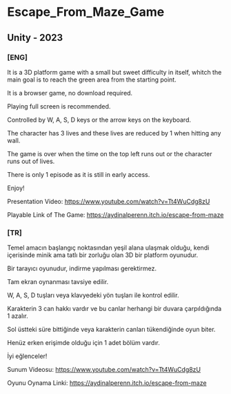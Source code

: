 # Escape_From_Maze_Game
## Unity - 2023

### [ENG]

It is a 3D platform game with a small but sweet difficulty in itself, whitch the main goal is to reach the green area from the starting point.

It is a browser game, no download required.

Playing full screen is recommended.

Controlled by W, A, S, D keys or the arrow keys on the keyboard.

The character has 3 lives and these lives are reduced by 1 when hitting any wall.

The game is over when the time on the top left runs out or the character runs out of lives.

There is only 1 episode as it is still in early access.

Enjoy!


Presentation Video: https://www.youtube.com/watch?v=Tt4WuCdg8zU

Playable Link of The Game: https://aydinalperenn.itch.io/escape-from-maze





### [TR]

Temel amacın başlangıç noktasından yeşil alana ulaşmak olduğu, kendi içerisinde minik ama tatlı bir zorluğu olan 3D bir platform oyunudur.

Bir tarayıcı oyunudur, indirme yapılması gerektirmez.

Tam ekran oynanması tavsiye edilir.

W, A, S, D tuşları veya klavyedeki yön tuşları ile kontrol edilir.

Karakterin 3 can hakkı vardır ve bu canlar herhangi bir duvara çarpıldığında 1 azalır.

Sol üstteki süre bittiğinde veya karakterin canları tükendiğinde oyun biter.

Henüz erken erişimde olduğu için 1 adet bölüm vardır.

İyi eğlenceler!


Sunum Videosu: https://www.youtube.com/watch?v=Tt4WuCdg8zU

Oyunu Oynama Linki: https://aydinalperenn.itch.io/escape-from-maze

